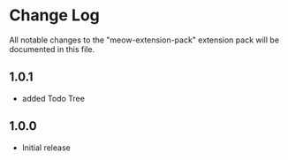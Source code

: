 # Change Log

All notable changes to the "meow-extension-pack" extension pack will be documented in this file.

## 1.0.1

- added Todo Tree

## 1.0.0

- Initial release
